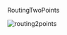 RoutingTwoPoints

![routing2points](https://user-images.githubusercontent.com/16585137/27518089-ca9e0354-5a01-11e7-8eb3-6a59bf8be605.png)
